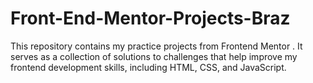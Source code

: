 # Front-End-Mentor-Projects-Braz
This repository contains my practice projects from Frontend Mentor . It serves as a collection of solutions to challenges that help improve my frontend development skills, including HTML, CSS, and JavaScript.

